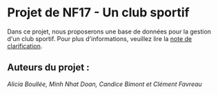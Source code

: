 # Projet de NF17 - Un club sportif
Dans ce projet, nous proposerons une base de données pour la gestion d'un club sportif. Pour plus d'informations, veuillez lire la [note de clarification](./ndc.md).
## Auteurs du projet :
_Alicia Boullée, Minh Nhat Doan, Candice Bimont et Clément Favreau_

